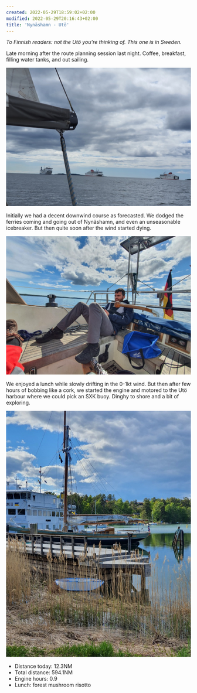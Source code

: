 ```yaml
---
created: 2022-05-29T18:59:02+02:00
modified: 2022-05-29T20:16:43+02:00
title: 'Nynäshamn - Utö'
---
```


_To Finnish readers: not the Utö you're thinking of. This one is in Sweden._

Late morning after the route planning session last night. Coffee, breakfast, filling water tanks, and out sailing.

![Nynäshamn traffic](../2022/054d8c139a210ab3ceb09c8b94dfa1c6.jpg) 

Initially we had a decent downwind course as forecasted. We dodged the ferries coming and going out of Nynäshamn, and even an unseasonable icebreaker. But then quite soon after the wind started dying.

![Not going fast](../2022/efa8b286b7220d6643482f549ce15d56.jpg) 

We enjoyed a lunch while slowly drifting in the 0-1kt wind. But then after few hours of bobbing like a cork, we started the engine and motored to the Utö harbour where we could pick an SXK buoy. Dinghy to shore and a bit of exploring.

![Dinghy dock](../2022/91bdf94b591184eada5e7bfafd0fef13.jpg) 

* Distance today: 12.3NM
* Total distance: 594.1NM
* Engine hours: 0.9
* Lunch: forest mushroom risotto
